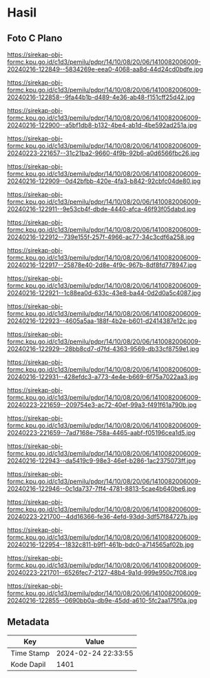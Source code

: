 # Hasil

## Foto C Plano

https://sirekap-obj-formc.kpu.go.id/c1d3/pemilu/pdpr/14/10/08/20/06/1410082006009-20240216-122849--5834269e-eea0-4068-aa8d-44d24cd0bdfe.jpg

https://sirekap-obj-formc.kpu.go.id/c1d3/pemilu/pdpr/14/10/08/20/06/1410082006009-20240216-122858--9fa44b1b-d489-4e36-ab48-f151cff25d42.jpg

https://sirekap-obj-formc.kpu.go.id/c1d3/pemilu/pdpr/14/10/08/20/06/1410082006009-20240216-122900--a5bf1db8-b132-4be4-ab1d-4be592ad251a.jpg

https://sirekap-obj-formc.kpu.go.id/c1d3/pemilu/pdpr/14/10/08/20/06/1410082006009-20240223-221657--31c21ba2-9660-4f9b-92b6-a0d6566fbc26.jpg

https://sirekap-obj-formc.kpu.go.id/c1d3/pemilu/pdpr/14/10/08/20/06/1410082006009-20240216-122909--0d42bfbb-420e-4fa3-b842-92cbfc04de80.jpg

https://sirekap-obj-formc.kpu.go.id/c1d3/pemilu/pdpr/14/10/08/20/06/1410082006009-20240216-122911--9e53cb4f-dbde-4440-afca-46f93f05dabd.jpg

https://sirekap-obj-formc.kpu.go.id/c1d3/pemilu/pdpr/14/10/08/20/06/1410082006009-20240216-122912--739e155f-257f-4966-ac77-34c3cdf6a258.jpg

https://sirekap-obj-formc.kpu.go.id/c1d3/pemilu/pdpr/14/10/08/20/06/1410082006009-20240216-122917--25878e40-2d8e-4f9c-967b-8df8fd778947.jpg

https://sirekap-obj-formc.kpu.go.id/c1d3/pemilu/pdpr/14/10/08/20/06/1410082006009-20240216-122921--1c88ea0d-633c-43e8-ba44-0d2d0a5c4087.jpg

https://sirekap-obj-formc.kpu.go.id/c1d3/pemilu/pdpr/14/10/08/20/06/1410082006009-20240216-122923--4605a5aa-188f-4b2e-b601-d2414387e12c.jpg

https://sirekap-obj-formc.kpu.go.id/c1d3/pemilu/pdpr/14/10/08/20/06/1410082006009-20240216-122929--28bb8cd7-d7fd-4363-9569-db33cf8759e1.jpg

https://sirekap-obj-formc.kpu.go.id/c1d3/pemilu/pdpr/14/10/08/20/06/1410082006009-20240216-122931--428efdc3-a773-4e4e-b669-6f75a7022aa3.jpg

https://sirekap-obj-formc.kpu.go.id/c1d3/pemilu/pdpr/14/10/08/20/06/1410082006009-20240223-221659--209754e3-ac72-40ef-99a3-f491f61a790b.jpg

https://sirekap-obj-formc.kpu.go.id/c1d3/pemilu/pdpr/14/10/08/20/06/1410082006009-20240223-221659--7ad7168e-758a-4465-aabf-f05196cea1d5.jpg

https://sirekap-obj-formc.kpu.go.id/c1d3/pemilu/pdpr/14/10/08/20/06/1410082006009-20240216-122943--da5419c9-98e3-46ef-b286-1ac2375073ff.jpg

https://sirekap-obj-formc.kpu.go.id/c1d3/pemilu/pdpr/14/10/08/20/06/1410082006009-20240216-122946--0c1da737-7ff4-4781-8813-5cae4b640be6.jpg

https://sirekap-obj-formc.kpu.go.id/c1d3/pemilu/pdpr/14/10/08/20/06/1410082006009-20240223-221700--4dd16366-fe36-4efd-93dd-3df57f84727b.jpg

https://sirekap-obj-formc.kpu.go.id/c1d3/pemilu/pdpr/14/10/08/20/06/1410082006009-20240216-122954--1832c811-b9f1-461b-bdc0-a714565af02b.jpg

https://sirekap-obj-formc.kpu.go.id/c1d3/pemilu/pdpr/14/10/08/20/06/1410082006009-20240223-221701--6526fec7-2127-48b4-9a1d-999e950c7f08.jpg

https://sirekap-obj-formc.kpu.go.id/c1d3/pemilu/pdpr/14/10/08/20/06/1410082006009-20240216-122855--0690bb0a-db9e-45dd-a610-5fc2aa175f0a.jpg


## Metadata

| Key        | Value               |
| ---------- | ------------------- |
| Time Stamp | 2024-02-24 22:33:55 |
| Kode Dapil | 1401                |



